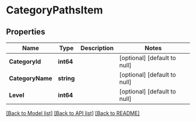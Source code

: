 # CategoryPathsItem

## Properties
Name | Type | Description | Notes
------------ | ------------- | ------------- | -------------
**CategoryId** | **int64** |  | [optional] [default to null]
**CategoryName** | **string** |  | [optional] [default to null]
**Level** | **int64** |  | [optional] [default to null]

[[Back to Model list]](../README.md#documentation-for-models) [[Back to API list]](../README.md#documentation-for-api-endpoints) [[Back to README]](../README.md)


